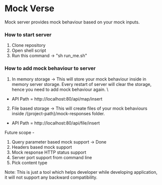 # Mock Verse

Mock server provides mock behaviour based on your mock inputs.

### How to start server
1) Clone repository
2) Open shell script
3) Run this command -> "sh run_me.sh"

### How to add mock behaviour to server
1) In memory storage -> This will store your mock behaviour inside in memory server storage. Every restart of server will clear the storage, hence you need to add mock behaviour again. \
* API Path = http://localhost:80/api/map/insert

2) File based storage -> This will create files of your mock behaviours inside /{project-path}/mock-responses folder.
* API Path = http://localhost:80/api/file/insert


Future scope -
1) Query parameter based mock support -> Done
2) Headers based mock support
3) Mock response HTTP status support
4) Server port support from command line
5) Pick content type 


Note: This is just a tool which helps developer while developing application, it will not support any backward compatibility.
